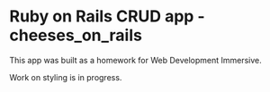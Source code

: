 # Ruby on Rails CRUD app - cheeses_on_rails

This app was built as a homework for Web Development Immersive.

Work on styling is in progress.
